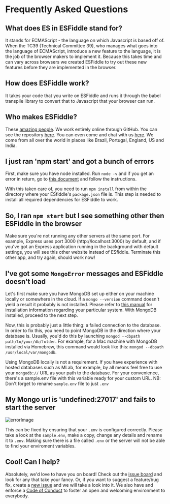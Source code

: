 # Frequently Asked Questions

## What does ES in ESFiddle stand for?
It stands for ECMAScript - the language on which Javascript is based off of. When the TC39 (Technical Committee 39), who manages what goes into the language of ECMAScript, introduce a new feature to the language, it is the job of the browser makers to implement it. Because this takes time and can vary across browsers we created ESFiddle to try out these new features before they are implemented in the browser.

## How does ESFiddle work?
It takes your code that you write on ESFiddle and runs it through the babel transpile library to convert that to Javascript that your browser can run.

## Who makes ESFiddle?
These [amazing people](CONTRIBUTORS.md). We work entirely online through GitHub. You can see the repository [here](https://github.com/esfiddle/esfiddle). You can even come and chat with us [here](https://gitter.im/esfiddle/Lobby). We come from all over the world in places like Brazil, Portugal, England, US and India.

## I just ran 'npm start' and  got a bunch of errors

First, make sure you have node installed. Run `node -v` and if you get an error in return, go to [this document](/docs/HOW_TO_INSTALL_NODEJS_AND_MONGODB.md) and follow the instructions. 

With this taken care of, you need to run `npm install` from within the directory where your ESfiddle's `package.json` file is. This step is needed to install all required dependencies for ESFiddle to work.

## So, I ran `npm start` but I see something other then ESFiddle in the browser

Make sure you're not running any other servers at the same port. For example, Express uses port 3000 (http://localhost:3000) by default, and if you've got an Express application running in the background with default settings, you will see this other website instead of ESfiddle. Terminate this other app, and try again, should work now! 

## I've got some `MongoError` messages and ESFiddle doesn't load

Let's first make sure you have MongoDB set up either on your machine locally or somewhere in the cloud. If a `mongo --version` command doesn't yield a result it probably is not installed. Please refer to [this manual](/docs/HOW_TO_INSTALL_NODEJS_AND_MONGODB.md) for installation information regarding your particular system. With MongoDB installed, proceed to the next step.

Now, this is probably just a little thing: a failed connection to the database. In order to fix this, you need to point MongoDB in the direction where your database is. Usually, you'd do this by launching `mongod --dbpath path/to/your/db/folder`. For example, for a Mac machine with MongoDB installed via Homebrew, this command would look like this: `mongod --dbpath /usr/local/var/mongodb`. 

Using MongoDB locally is not a requirement. If you have experience with hosted databases such as MLab, for example, by all means feel free to use your `mongodb://` URL as your path to the database. For your convenience, there's a sample.env file with this variable ready for your custom URL. NB: Don't forget to rename `sample.env` file to just `.env`

## My Mongo url is 'undefined:27017' and fails to start the server
![errorImage](https://user-images.githubusercontent.com/16874651/27354460-134cf2a2-5621-11e7-8b97-c9e5f826656e.png)

This can be fixed by ensuring that your `.env` is configured correctly. Please take a look at the `sample.env`, make a copy, change any details and rename it to `.env`. Making sure there is a file called `.env` or the server will not be able to find your enviroment variables.

## Cool! Can I help?
Absolutely, we'd love to have you on board! Check out the [issue board](https://github.com/esfiddle/esfiddle/issues) and look for any that take your fancy. Or, if you want to suggest a feature/bug fix, create a [new issue](https://github.com/esfiddle/esfiddle/issues/new) and we will take a look into it. 
We also have and enforce a [Code of Conduct](CODE_OF_CONDUCT.md) to foster an open and welcoming environment to everybody.

